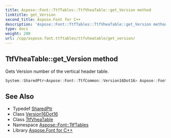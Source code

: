 ```yaml
---
title: Aspose::Font::TtfTables::TtfVheaTable::get_Version method
linktitle: get_Version
second_title: Aspose.Font for C++
description: 'Aspose::Font::TtfTables::TtfVheaTable::get_Version method. Gets Version number of the vertical header table in C++.'
type: docs
weight: 200
url: /cpp/aspose.font.ttftables/ttfvheatable/get_version/
---
```

## TtfVheaTable::get_Version method


Gets Version number of the vertical header table.

```cpp
System::SharedPtr<Aspose::Font::TtfCommon::Version16Dot16> Aspose::Font::TtfTables::TtfVheaTable::get_Version()
```

## See Also

* Typedef [SharedPtr](../../../system/sharedptr/)
* Class [Version16Dot16](../../../aspose.font.ttfcommon/version16dot16/)
* Class [TtfVheaTable](../)
* Namespace [Aspose::Font::TtfTables](../../)
* Library [Aspose.Font for C++](../../../)
